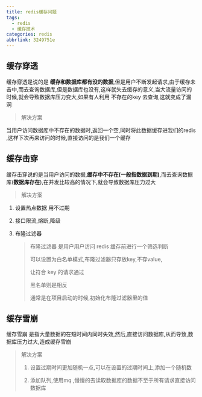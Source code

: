 ```yaml
---
title: redis缓存问题
tags:
  - redis
  - 缓存技术
categories: redis
abbrlink: 3249751e
---
```


## 缓存穿透

缓存穿透是说的是 **缓存和数据库都有没的数据**,但是用户不断发起请求,由于缓存未击中,而去查询数据库,<!-- more -->但是数据库也没有,这样就失去缓存的意义,当大流量访问的时候,就会导致数据库压力变大,如果有人利用 不存在的key 去查询,这就变成了漏洞

> 解决方案

当用户访问数据库中不存在的数据时,返回一个空,同时将此数据缓存进我们的redis ,这样下次再来访问的时候,直接访问的是我们一个缓存

## 缓存击穿

缓存击穿说的是当用户访问的数据,**缓存中不存在(一般指数据到期)**,而去查询数据库(**数据库存在**),在并发比较高的情况下,就会导致数据库压力过大

> 解决方案

1. 设置热点数据 用不过期

2. 接口限流,熔断,降级

3. 布隆过滤器

   > 布隆过滤器 是用户用户访问 redis 缓存前进行一个筛选判断
   >
   > 可以设置为白名单模式,布隆过滤器只存放key,不存value,
   >
   > 让符合 key 的请求通过
   >
   > 黑名单则是相反
   >
   > 通常是在项目启动的时候,初始化布隆过滤器里的值

## 缓存雪崩

缓存雪崩 是指大量数据的在短时间内同时失效,然后,直接访问数据库,从而导致,数据库压力过大,造成缓存雪崩

> 解决方案
>
> 1. 设置过期时间更加随机一点,可以在设置的过期时间上,添加一个随机数
>
> 2. 添加队列,使用mq ,慢慢的去读取数据库的数据不至于所有请求直接访问数据库